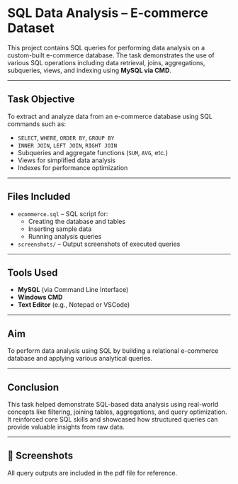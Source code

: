 # SQL Data Analysis – E-commerce Dataset

This project contains SQL queries for performing data analysis on a custom-built e-commerce database. The task demonstrates the use of various SQL operations including data retrieval, joins, aggregations, subqueries, views, and indexing using **MySQL via CMD**.

---

## Task Objective

To extract and analyze data from an e-commerce database using SQL commands such as:

- `SELECT`, `WHERE`, `ORDER BY`, `GROUP BY`
- `INNER JOIN`, `LEFT JOIN`, `RIGHT JOIN`
- Subqueries and aggregate functions (`SUM`, `AVG`, etc.)
- Views for simplified data analysis
- Indexes for performance optimization

---

## Files Included

- `ecommerce.sql` – SQL script for:
  - Creating the database and tables
  - Inserting sample data
  - Running analysis queries
- `screenshots/` – Output screenshots of executed queries

---

## Tools Used

- **MySQL** (via Command Line Interface)
- **Windows CMD**
- **Text Editor** (e.g., Notepad or VSCode)

---

## Aim

To perform data analysis using SQL by building a relational e-commerce database and applying various analytical queries.

---

## Conclusion

This task helped demonstrate SQL-based data analysis using real-world concepts like filtering, joining tables, aggregations, and query optimization. It reinforced core SQL skills and showcased how structured queries can provide valuable insights from raw data.

---

## 📸 Screenshots

All query outputs are included in the pdf file for reference.


